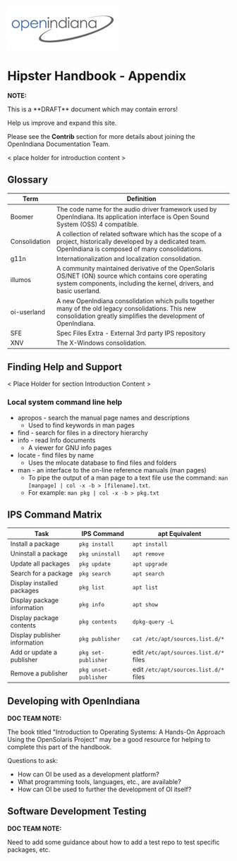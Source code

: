 <!--

The contents of this Documentation are subject to the Public Documentation License Version 1.01
 (the "License"); you may only use this Documentation if you comply with the terms of this License.
A copy of the License is available at http://illumos.org/license/PDL.


The Original Documentation is _________________.

The Initial Writer of the Original Documentation is ___________ Copyright (C)_________[Insert year(s)].
All Rights Reserved. (Initial Writer contact(s):________________[Insert hyperlink/alias]).

Contributor(s): ______________________________________.

Portions created by ______ are Copyright (C)_________[Insert year(s)].
All Rights Reserved. (Contributor contact(s):________________[Insert hyperlink/alias]).

-->

<img src = "../../Openindiana.png">

# Hipster Handbook - Appendix

<i class="fa fa-info-circle fa-lg" aria-hidden="true"></i> **NOTE:**
<div class="well">
This is a **DRAFT** document which may contain errors!

Help us improve and expand this site.

Please see the **Contrib** section for more details about joining the OpenIndiana Documentation Team.

</div>

< place holder for introduction content >

## Glossary

| Term | Definition
| --- | ---
| Boomer | The code name for the audio driver framework used by OpenIndiana. Its application interface is Open Sound System (OSS) 4 compatible.
| Consolidation | A collection of related software which has the scope of a project, historically developed by a dedicated team. OpenIndiana is composed of many consolidations.
| g11n | Internationalization and localization consolidation.
| illumos | A community maintained derivative of the OpenSolaris OS/NET (ON) source which contains core operating system components, including the kernel, drivers, and basic userland.
| oi-userland | A new OpenIndiana consolidation which pulls together many of the old legacy consolidations. This new consolidation greatly simplifies the development of OpenIndiana.
| SFE | Spec Files Extra - External 3rd party IPS repository
| XNV | The X-Windows consolidation.

## Finding Help and Support

< Place Holder for section Introduction Content >


### Local system command line help

* apropos - search the manual page names and descriptions
    * Used to find keywords in man pages
* find - search for files in a directory hierarchy
* info - read Info documents
    * A viewer for GNU info pages
* locate - find files by name
    * Uses the mlocate database to find files and folders
* man - an interface to the on-line reference manuals (man pages)
    * To pipe the output of a man page to a text file use the command: `man [manpage] | col -x -b > [filename].txt`.
    * For example: `man pkg | col -x -b > pkg.txt`

## IPS Command Matrix

| Task | IPS Command | apt Equivalent
| --- | --- | ---
| Install a package | `pkg install` | `apt install`
| Uninstall a package | `pkg uninstall` | `apt remove`
| Update all packages | `pkg update` | `apt upgrade`
| Search for a package | `pkg search` | `apt search`
| Display installed packages | `pkg list` | `apt list`
| Display package information | `pkg info` | `apt show`
| Display package contents | `pkg contents` | `dpkg-query -L`
| Display publisher information | `pkg publisher` | `cat /etc/apt/sources.list.d/*`
| Add or update a publisher | `pkg set-publisher` | edit `/etc/apt/sources.list.d/*` files
| Remove a publisher | `pkg unset-publisher` | edit `/etc/apt/sources.list.d/*` files


## Developing with OpenIndiana

<i class="fa fa-info-circle fa-lg" aria-hidden="true"></i> **DOC TEAM NOTE:**
<div class="well">
The book titled "Introduction to Operating Systems: A Hands-On Approach Using the OpenSolaris Project" may be a good resource for helping to complete this part of the handbook.

Questions to ask:

* How can OI be used as a development platform?
* What programming tools, languages, etc., are available?
* How can OI be used to further the development of OI itself?
</div>

## Software Development Testing

<i class="fa fa-info-circle fa-lg" aria-hidden="true"></i> **DOC TEAM NOTE:**
<div class="well">
Need to add some guidance about how to add a test repo to test specific packages, etc.
</div>


